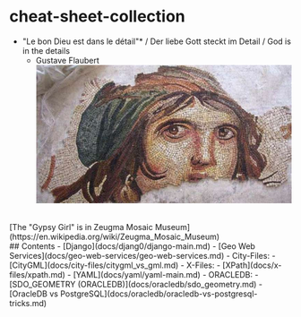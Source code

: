 # cheat-sheet-collection

- "Le bon Dieu est dans le détail"* / Der liebe Gott steckt im Detail / God is in the details
    - Gustave Flaubert 
![Gypsy Girl Mozaique](docs/images/cingene_kizi.jpg)
<br>
[The "Gypsy Girl" is in Zeugma Mosaic Museum](https://en.wikipedia.org/wiki/Zeugma_Mosaic_Museum)
<br>
## Contents
- [Django](docs/djang0/django-main.md)
- [Geo Web Services](docs/geo-web-services/geo-web-services.md)
- City-Files:
    - [CityGML](docs/city-files/citygml_vs_gml.md)
- X-Files:
    - [XPath](docs/x-files/xpath.md)
- [YAML](docs/yaml/yaml-main.md)
- ORACLEDB:
    - [SDO_GEOMETRY (ORACLEDB)](docs/oracledb/sdo_geometry.md)
    - [OracleDB vs PostgreSQL](docs/oracledb/oracledb-vs-postgresql-tricks.md)
